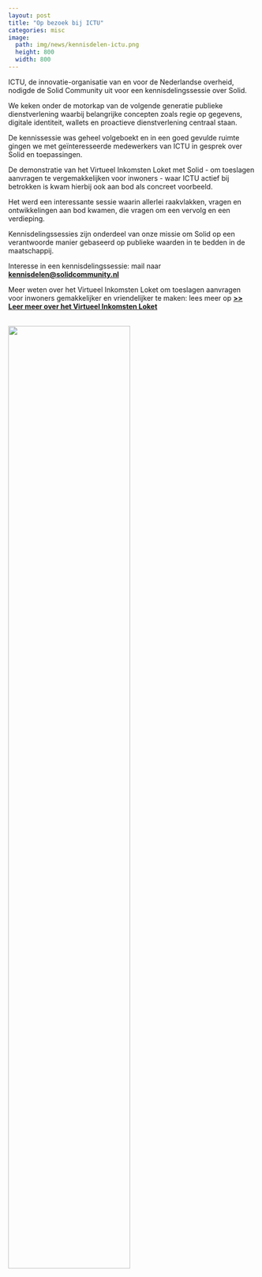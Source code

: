 ```yaml
---
layout: post
title: "Op bezoek bij ICTU"
categories: misc
image:
  path: img/news/kennisdelen-ictu.png
  height: 800
  width: 800
---
```


ICTU, de innovatie-organisatie van en voor de Nederlandse overheid, nodigde de Solid Community uit voor een kennisdelingssessie over Solid.

We keken onder de motorkap van de volgende generatie publieke dienstverlening waarbij belangrijke concepten zoals regie op gegevens, digitale identiteit, wallets en proactieve dienstverlening centraal staan.

De kennissessie was geheel volgeboekt en in een goed gevulde ruimte gingen we met geïnteresseerde medewerkers van ICTU in gesprek over Solid en toepassingen.

De demonstratie van het Virtueel Inkomsten Loket met Solid - om toeslagen aanvragen te vergemakkelijken voor inwoners - waar ICTU actief bij betrokken is kwam hierbij ook aan bod als concreet voorbeeld.

Het werd een interessante sessie waarin allerlei raakvlakken, vragen en ontwikkelingen aan bod kwamen, die vragen om een vervolg en een verdieping.

Kennisdelingssessies zijn onderdeel van onze missie om Solid op een verantwoorde manier gebaseerd op publieke waarden in te bedden in de maatschappij.

Interesse in een kennisdelingssessie: mail naar **kennisdelen@solidcommunity.nl** 

Meer weten over het Virtueel Inkomsten Loket om toeslagen aanvragen voor inwoners gemakkelijker en vriendelijker te maken: lees meer op [**>> Leer meer over het Virtueel Inkomsten Loket**](https://www.solidcommunity.nl/vil.html)

<br>
<img src="https://www.solidcommunity.nl/img/news/kennisdelen-ictu.png" style="width:70%;">


